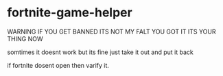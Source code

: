# fortnite-game-helper


WARNING IF YOU GET BANNED ITS NOT MY FALT YOU GOT IT ITS YOUR THING NOW 

somtimes it doesnt work but its fine just take it out and put it back 


if fortnite dosent open then varify it.
